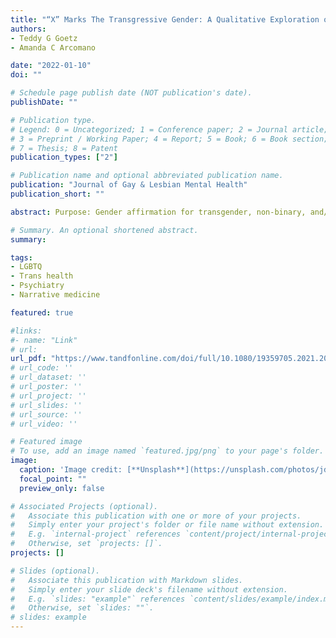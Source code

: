 ```yaml
---
title: "“X” Marks The Transgressive Gender: A Qualitative Exploration of Legal Gender Affirmation."
authors:
- Teddy G Goetz
- Amanda C Arcomano

date: "2022-01-10"
doi: ""

# Schedule page publish date (NOT publication's date).
publishDate: ""

# Publication type.
# Legend: 0 = Uncategorized; 1 = Conference paper; 2 = Journal article;
# 3 = Preprint / Working Paper; 4 = Report; 5 = Book; 6 = Book section;
# 7 = Thesis; 8 = Patent
publication_types: ["2"]

# Publication name and optional abbreviated publication name.
publication: "Journal of Gay & Lesbian Mental Health"
publication_short: ""

abstract: Purpose: Gender affirmation for transgender, non-binary, and/or gender diverse (“trans”) persons can include legal name and/or gender marker changes. Gender marker choice has become more complex with increasing availability of a gender-neutral “X” marker. Yet, little research has characterized trans persons’ perspectives on legal gender affirmation, and its mental health impacts. Methods: Here we present qualitative research exploring trans individuals’ goals for and barriers from seeking gender-affirming legal care and perspectives on the “X” gender marker. We conducted one-hour semi-structured interviews with 54 trans persons in the U.S. and Canada. Results: Almost all participants were interested in legal name(had: 54%, want: 33%) and gender marker (had: 46%, want:46%) changes. Most common barriers included: logistics, fearing violence/discrimination, cost, and legality; 24% reported only updating some identification documents. While some sought an “X” gender marker (had: 11%, want: 19%), 32% considered the “X” harmful, fearing lack of compatibility with other documents and increasing risk of gender-based violence/discrimination. Most reported anxiety and isolation from concerns over mismatched or inaccurate identification documents. Conclusions: This work offers insight into how legal gender affirmation influences mental health for trans persons, highlighting the importance of mental health providers exploring legal gender affirmation when treating members of the trans community.

# Summary. An optional shortened abstract.
summary:

tags:
- LGBTQ
- Trans health
- Psychiatry
- Narrative medicine

featured: true

#links:
#- name: "Link"
# url: 
url_pdf: "https://www.tandfonline.com/doi/full/10.1080/19359705.2021.2008572"
# url_code: ''
# url_dataset: ''
# url_poster: ''
# url_project: ''
# url_slides: ''
# url_source: ''
# url_video: ''

# Featured image
# To use, add an image named `featured.jpg/png` to your page's folder. 
image:
  caption: 'Image credit: [**Unsplash**](https://unsplash.com/photos/jdD8gXaTZsc)'
  focal_point: ""
  preview_only: false

# Associated Projects (optional).
#   Associate this publication with one or more of your projects.
#   Simply enter your project's folder or file name without extension.
#   E.g. `internal-project` references `content/project/internal-project/index.md`.
#   Otherwise, set `projects: []`.
projects: []

# Slides (optional).
#   Associate this publication with Markdown slides.
#   Simply enter your slide deck's filename without extension.
#   E.g. `slides: "example"` references `content/slides/example/index.md`.
#   Otherwise, set `slides: ""`.
# slides: example
---
```




